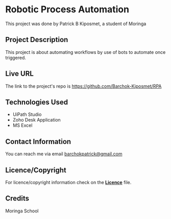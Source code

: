 # Robotic Process Automation
<!-- Introduction of Author -->
This project was done by Patrick B Kiposmet, a student of Moringa

<!--Project Description  -->

## Project Description

This project is about automating workflows by use of bots to automate once triggered.

## Live URL

The link to the project's repo is https://github.com/Barchok-Kiposmet/RPA

## Technologies Used

* UiPath Studio
* Zoho Desk Application
* MS Excel

## Contact Information

You can reach me via email barchokpatrick@gmail.com

## Licence/Copyright

For licence/copyright information check on the <a href="https://github.com/Barchok-Kiposmet/RPA/blob/main/LICENSE"><strong>Licence</strong></a> file.

## Credits

Moringa School
